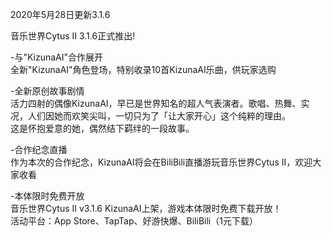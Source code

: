 2020年5月28日更新3.1.6   
   
音乐世界Cytus II 3.1.6正式推出!      
   
-与"KizunaAI"合作展开    
全新"KizunaAI"角色登场，特别收录10首KizunaAI乐曲，供玩家选购   
    
-全新原创故事剧情    
活力四射的偶像KizunaAI，早已是世界知名的超人气表演者。歌唱、热舞、实况，人们因她而欢笑尖叫，一切只为了「让大家开心」这个纯粹的理由。    
这是怀抱爱意的她，偶然结下羁绊的一段故事。   
     
-合作纪念直播   
作为本次的合作纪念，KizunaAI将会在BiliBili直播游玩音乐世界Cytus II，欢迎大家收看   
   
-本体限时免费开放   
音乐世界Cytus II v3.1.6 KizunaAI上架，游戏本体限时免费下载开放！   
活动平台：App Store、TapTap、好游快爆、BiliBili（1元下载）   